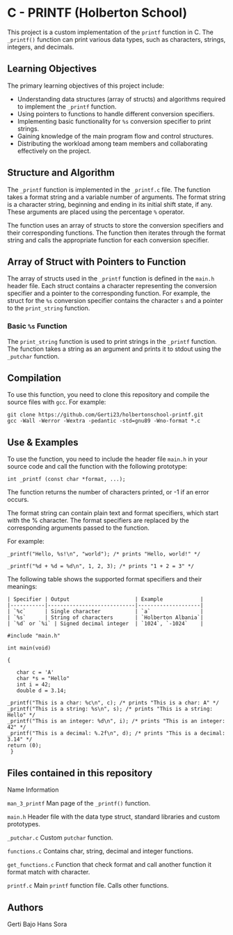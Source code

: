 # C - PRINTF (Holberton School)

This project is a custom implementation of the `printf` function in C. The `_printf()` function can print various data types, such as characters, strings, integers, and decimals.

## Learning Objectives

The primary learning objectives of this project include:

- Understanding data structures (array of structs) and algorithms required to implement the `_printf` function.
- Using pointers to functions to handle different conversion specifiers.
- Implementing basic functionality for `%s` conversion specifier to print strings.
- Gaining knowledge of the main program flow and control structures.
- Distributing the workload among team members and collaborating effectively on the project.

## Structure and Algorithm

The `_printf` function is implemented in the `_printf.c` file. The function takes a format string and a variable number of arguments. The format string is a character string, beginning and ending in its initial shift state, if any. These arguments are placed using the percentage `%` operator.

The function uses an array of structs to store the conversion specifiers and their corresponding functions. The function then iterates through the format string and calls the appropriate function for each conversion specifier.

## Array of Struct with Pointers to Function

The array of structs used in the `_printf` function is defined in the `main.h` header file. Each struct contains a character representing the conversion specifier and a pointer to the corresponding function. For example, the struct for the `%s` conversion specifier contains the character `s` and a pointer to the `print_string` function.

### Basic `%s` Function

The `print_string` function is used to print strings in the `_printf` function. The function takes a string as an argument and prints it to stdout using the `_putchar` function.

## Compilation

To use this function, you need to clone this repository and compile the source files with `gcc`. For example:

```
git clone https://github.com/Gerti23/holbertonschool-printf.git
gcc -Wall -Werror -Wextra -pedantic -std=gnu89 -Wno-format *.c
```
## Use & Examples
To use the function, you need to include the header file `main.h` in your source code and call the function with the following prototype:

`int _printf (const char *format, ...);`


The function returns the number of characters printed, or -1 if an error occurs.

The format string can contain plain text and format specifiers, which start with the % character. The format specifiers are replaced by the corresponding arguments passed to the function. 

For example:
```
_printf("Hello, %s!\n", "world"); /* prints "Hello, world!" */

_printf("%d + %d = %d\n", 1, 2, 3); /* prints "1 + 2 = 3" */
```
The following table shows the supported format specifiers and their meanings:

```
| Specifier | Output                     | Example            |
|-----------|----------------------------|--------------------|
| `%c`      | Single character           | `a`                |
| `%s`      | String of characters       | `Holberton Albania`|
| `%d` or `%i` | Signed decimal integer  | `1024`, `-1024`    |
```

    #include "main.h"

    int main(void)

    {
    
       char c = 'A'
       char *s = "Hello"
       int i = 42;
       double d = 3.14;

    _printf("This is a char: %c\n", c); /* prints "This is a char: A" */
    _printf("This is a string: %s\n", s); /* prints "This is a string: Hello" */
    _printf("This is an integer: %d\n", i); /* prints "This is an integer: 42" */
    _printf("This is a decimal: %.2f\n", d); /* prints "This is a decimal: 3.14" */
    return (0);
     }

## Files contained in this repository
Name	Information

`man_3_printf`	Man page of the `_printf()` function.

`main.h`	Header file with the data type struct, standard libraries and custom prototypes.

`_putchar.c`	Custom `putchar` function.

`functions.c`	Contains char, string, decimal and integer functions.

`get_functions.c`	Function that check format and call another function it format match with character.

`printf.c`	Main `printf` function file. Calls other functions.

## Authors

Gerti Bajo
Hans Sora

